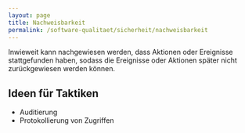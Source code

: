 ```yaml
---
layout: page
title: Nachweisbarkeit
permalink: /software-qualitaet/sicherheit/nachweisbarkeit
---
```

Inwieweit kann nachgewiesen werden, dass Aktionen oder Ereignisse stattgefunden haben, sodass die Ereignisse oder Aktionen später nicht zurückgewiesen werden können.

## Ideen für Taktiken

* Auditierung
* Protokollierung von Zugriffen
